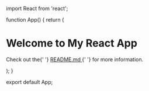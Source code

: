 import React from 'react';

function App() {
  return (
    <div>
      <h1>Welcome to My React App</h1>
      <p>
        Check out the{' '}
        <a href="./src/App.js" target="_blank" rel="noopener noreferrer">
          README.md
        </a>{' '}
        for more information.
      </p>
    </div>
  );
}

export default App;
